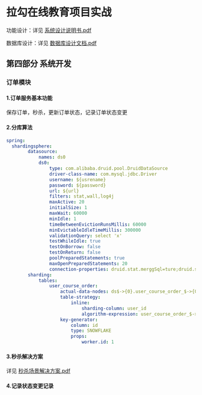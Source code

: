 

# 拉勾在线教育项目实战

功能设计：详见   [系统设计说明书.pdf](..\文档\02设计文档\系统设计说明书.pdf) 

数据库设计：详见   [数据库设计文档.pdf](..\文档\02设计文档\数据库设计文档.pdf) 

## 第四部分 系统开发



### 订单模块

#### 1.订单服务基本功能

保存订单，秒杀，更新订单状态，记录订单状态变更

#### 2.分库算法

```yml
spring:
  shardingsphere:
        datasource:
            names: ds0
            ds0:
                type: com.alibaba.druid.pool.DruidDataSource
                driver-class-name: com.mysql.jdbc.Driver
                username: ${usrename}
                password: ${password}
                url: ${url}
                filters: stat,wall,log4j
                maxActive: 20
                initialSize: 1
                maxWait: 60000
                minIdle: 1
                timeBetweenEvictionRunsMillis: 60000
                minEvictableIdleTimeMillis: 300000
                validationQuery: select 'x'
                testWhileIdle: true
                testOnBorrow: false
                testOnReturn: false
                poolPreparedStatements: true
                maxOpenPreparedStatements: 20
                connection-properties: druid.stat.merggSql=ture;druid.stat.slowSqlMillis=5000
        sharding:
            tables:
                user_course_order:
                    actual-data-nodes: ds$->{0}.user_course_order_$->{0..9}
                    table-strategy:
                        inline:
                            sharding-column: user_id
                            algorithm-expression: user_course_order_$->{user_id % 10}
                    key-generator:
                        column: id
                        type: SNOWFLAKE
                        props:
                            worker.id: 1

```



#### 3.秒杀解决方案

 详见  [秒杀场景解决方案.pdf](..\文档\04解决方案\秒杀场景解决方案.pdf) 

#### 4.记录状态变更记录

